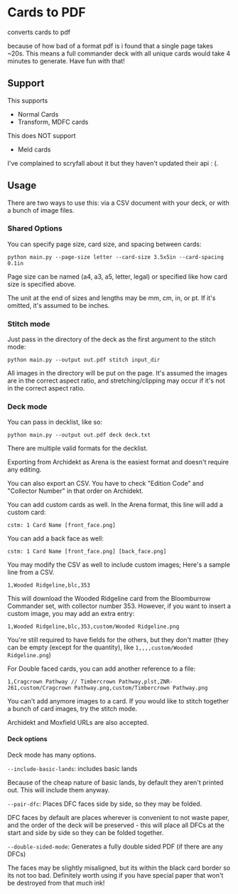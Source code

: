 # Cards to PDF

converts cards to pdf

because of how bad of a format pdf is i found that a single page takes ~20s. This means a full commander deck with all unique cards would take
4 minutes to generate. Have fun with that!

## Support

This supports 

* Normal Cards
* Transform, MDFC cards

This does NOT support

* Meld cards

I've complained to scryfall about it but they haven't updated their api : (.

## Usage

There are two ways to use this: via a CSV document with your deck, or with a bunch of image files.

### Shared Options

You can specify page size, card size, and spacing between cards:

```
python main.py --page-size letter --card-size 3.5x5in --card-spacing 0.1in
```

Page size can be named (a4, a3, a5, letter, legal) or specified like how card size is specified above.

The unit at the end of sizes and lengths may be mm, cm, in, or pt. If it's omitted, it's assumed to be inches.


### Stitch mode

Just pass in the directory of the deck as the first argument to the stitch mode:

```
python main.py --output out.pdf stitch input_dir
```

All images in the directory will be put on the page. It's assumed the images are in the correct aspect ratio, and stretching/clipping
may occur if it's not in the correct aspect ratio.

### Deck mode


You can pass in decklist, like so:

```
python main.py --output out.pdf deck deck.txt
```


There are multiple valid formats for the decklist.

Exporting from Archidekt as Arena is the easiest format and doesn't require any editing.

You can also export an CSV. You have to check "Edition Code" and "Collector Number" in that order on Archidekt.

You can add custom cards as well. In the Arena format, this line will add a custom card:

```
cstm: 1 Card Name [front_face.png]
```

You can add a back face as well:

```
cstm: 1 Card Name [front_face.png] [back_face.png]
```


You may modify the CSV as well to include custom images; Here's a sample line from a CSV.

```
1,Wooded Ridgeline,blc,353
```

This will download the Wooded Ridgeline card from the Bloomburrow Commander set, with collector number 353. However, if you want to insert a custom image, you may add an extra entry:

```
1,Wooded Ridgeline,blc,353,custom/Wooded Ridgeline.png
```

You're still required to have fields for the others, but they don't matter (they can be empty (except for the quantity), like `1,,,,custom/Wooded Ridgeline.png`)

For Double faced cards, you can add another reference to a file:
```
1,Cragcrown Pathway // Timbercrown Pathway,plst,ZNR-261,custom/Cragcrown Pathway.png,custom/Timbercrown Pathway.png
```

You can't add anymore images to a card. If you would like to stitch together a bunch of card images, try the stitch mode.

Archidekt and Moxfield URLs are also accepted.

#### Deck options

Deck mode has many options.

`--include-basic-lands`: includes basic lands

Because of the cheap nature of basic lands, by default they aren't printed out. This will include them anyway.

`--pair-dfc`: Places DFC faces side by side, so they may be folded.

DFC faces by default are places wherever is convenient to not waste paper, and the order of the deck will be preserved -
this will place all DFCs at the start and side by side so they can be folded together.

`--double-sided-mode`: Generates a fully double sided PDF (if there are any DFCs)

The faces may be slightly misaligned, but its within the black card border so its not too bad. Definitely worth using if you have special paper that won't be
destroyed from that much ink!


